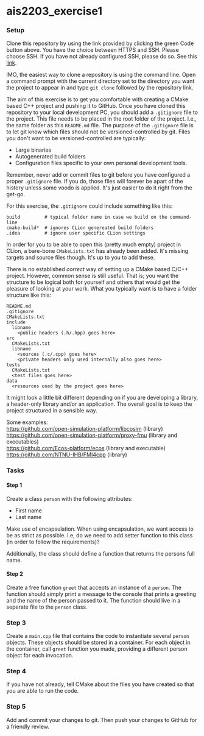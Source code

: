 # ais2203_exercise1

### Setup

Clone this repository by using the link provided by clicking the green Code button above. You have the choice between HTTPS and SSH. Please choose SSH. If you have not already configured SSH, please do so. See this [link](https://docs.github.com/en/authentication/connecting-to-github-with-ssh).

IMO, the easiest way to clone a repository is using the command line. Open a command prompt with the current directory set to the directory you want the project to appear in and type `git clone` followed by the repository link.

The aim of this exercise is to get you comfortable with creating a CMake based C++ project and pushing it to GitHub. Once you have cloned this repository to your local development PC, you should add a `.gitignore` file to the project. This file needs to be placed in the root folder of the project. I.e., the same folder as this `README.md` file. The purpose of the `.gitignore` file is to let git know which files should not be versioned-controlled by git. Files you don't want to be versioned-controlled are typically:
* Large binaries
* Autogenerated build folders
* Configuration files specific to your own personal development tools.

Remember, never add or commit files to git before you have configured a proper `.gitignore` file. If you do, those files will forever be apart of the history unless some voodo is applied. It's just easier to do it right from the get-go.

For this exercise, the `.gitignore` could include something like this:

```
build         # typical folder name in case we build on the command-line
cmake-build*  # ignores CLion genereated build folders
.idea         # ignore user specific CLion settings
```

In order for you to be able to open this (pretty much empty) project in CLion, a bare-bone `CMakeLists.txt` has already been added. It's missing targets and source files though. It's up to you to add these.


There is no established _correct_ way of setting up a CMake based C/C++ project. However, common sense is still useful. That is; you want the structure to be logical both for yourself and others that would get the pleasure of looking at your work. What you typically want is to have a folder structure like this:

```
README.md
.gitignore
CMakeLists.txt
include
  libname
    <public headers (.h/.hpp) goes here>
src
  CMakeLists.txt
  libname
    <sources (.c/.cpp) goes here>
    <private headers only used internally also goes here>
tests
  CMakeLists.txt
  <test files goes here>
data
  <resources used by the project goes here>
```

It might look a little bit different depending on if you are developing a library, a header-only library and/or an application. 
The overall goal is to keep the project structured in a sensible way.

Some examples: <br>
https://github.com/open-simulation-platform/libcosim (library) <br>
https://github.com/open-simulation-platform/proxy-fmu (library and executables) <br>
https://github.com/Ecos-platform/ecos (library and executable) <br>
https://github.com/NTNU-IHB/FMI4cpp (library)

### Tasks

#### Step 1 

Create a class `person` with the following attributes:
* First name
* Last name

Make use of encapsulation. When using encapsulation, we want access to be as strict as possible. 
I.e, do we need to add setter function to this class (in order to follow the requirements)?

Additionally, the class should define a function that returns the persons full name.

#### Step 2

Create a free function `greet` that accepts an instance of a `person`.
The function should simply print a message to the console that prints a greeting and the name of the person passed to it.
The function should live in a seperate file to the `person` class.

### Step 3
Create a `main.cpp` file that contains the code to instantiate several `person` objects. These objects should be stored in a container.
For each object in the container, call `greet` function you made, providing a different person object for each invocation.

### Step 4
If you have not already, tell CMake about the files you have created so that you are able to run the code.

### Step 5
Add and commit your changes to git. Then push your changes to GitHub for a friendly review.
